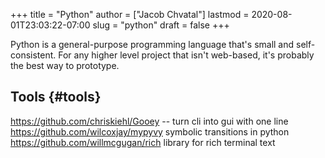 +++
title = "Python"
author = ["Jacob Chvatal"]
lastmod = 2020-08-01T23:03:22-07:00
slug = "python"
draft = false
+++

Python is a general-purpose programming language that's small and self-consistent.
For any higher level project that isn't web-based, it's probably the best way to prototype.


## Tools {#tools}

<https://github.com/chriskiehl/Gooey> -- turn cli into gui with one line
<https://github.com/wilcoxjay/mypyvy> symbolic transitions in python
<https://github.com/willmcgugan/rich> library for rich terminal text
